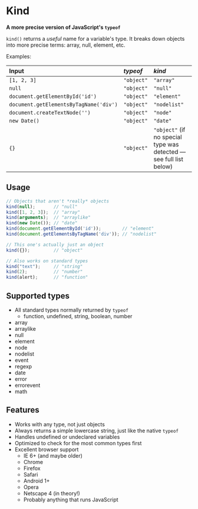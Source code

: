 # Kind

**A more precise version of JavaScript's `typeof`**

`kind()` returns a *useful* name for a variable's type. It breaks down objects into more precise terms: array, null, element, etc.

Examples:

| Input | *typeof* | *kind* |
|:---------------|:--------|:------------|
| `[1, 2, 3]` | `"object"` | `"array"` |
| `null` | `"object"` | `"null"` |
| `document.getElementById('id')` | `"object"` | `"element"` |
| `document.getElementsByTagName('div')` | `"object"` | `"nodelist"` |
| `document.createTextNode('')` | `"object"` | `"node"` |
| `new Date()` | `"object"` | `"date"` |
| `{}` | `"object"` | `"object"` (if no special type was detected &mdash; see full list below) |

## Usage

```js
// Objects that aren't *really* objects
kind(null);       // "null"
kind([1, 2, 3]);  // "array"
kind(arguments);  // "arraylike"
kind(new Date()); // "date"
kind(document.getElementById('id'));        // "element"
kind(document.getElementsByTagName('div')); // "nodelist"

// This one's actually just an object
kind({});         // "object"

// Also works on standard types
kind("text");     // "string"
kind(2);          // "number"
kind(alert);      // "function"
```

## Supported types

- All standard types normally returned by `typeof`
    + function, undefined, string, boolean, number
- array
- arraylike
- null
- element
- node
- nodelist
- event
- regexp
- date
- error
- errorevent
- math

## Features

- Works with any type, not just objects
- Always returns a simple lowercase string, just like the native `typeof`
- Handles undefined or undeclared variables
- Optimized to check for the most common types first
- Excellent browser support
    + IE 6+ (and maybe older)
    + Chrome
    + Firefox
    + Safari
    + Android 1+
    + Opera
    + Netscape 4 (in theory!)
    + Probably anything that runs JavaScript
